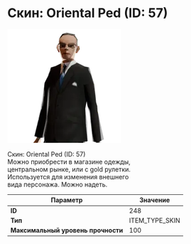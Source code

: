 # Скин: Oriental Ped (ID: 57)

![Item Image](../img/248.webp?raw=true)

Скин: Oriental Ped (ID: 57)<br>Можно приобрести в магазине одежды,<br>центральном рынке, или с gold рулетки.<br>Используется для изменения внешнего<br>вида персонажа. Можно надеть.


| Параметр | Значение |
|----------|----------|
| **ID** | 248 |
| **Тип** | ITEM_TYPE_SKIN |
| **Максимальный уровень прочности** | 100 |


